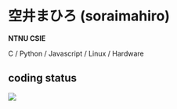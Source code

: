 # 空井まひろ (soraimahiro)
**NTNU CSIE**  
  
C / Python / Javascript / Linux / Hardware  

## coding status
![](https://github-profile-summary-cards.vercel.app/api/cards/profile-details?username=soraimahiro&theme=tokyonight)
